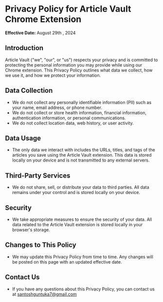 # Privacy Policy for Article Vault Chrome Extension

**Effective Date:** August 29th , 2024

## Introduction
Article Vault ("we", "our", or "us") respects your privacy and is committed to protecting the personal information you may provide while using our Chrome extension. This Privacy Policy outlines what data we collect, how we use it, and how we protect your information.

## Data Collection
- We do not collect any personally identifiable information (PII) such as your name, email address, or phone number.
- We do not collect or store health information, financial information, authentication information, or personal communications.
- We do not collect location data, web history, or user activity.

## Data Usage
- The only data we interact with includes the URLs, titles, and tags of the articles you save using the Article Vault extension. This data is stored locally on your device and is not transmitted to any external servers.

## Third-Party Services
- We do not share, sell, or distribute your data to third parties. All data remains under your control and is stored locally on your device.

## Security
- We take appropriate measures to ensure the security of your data. All data related to the Article Vault extension is stored locally in your browser's storage.

## Changes to This Policy
- We may update this Privacy Policy from time to time. Any changes will be posted on this page with an updated effective date.

## Contact Us
- If you have any questions about this Privacy Policy, you can contact us at santoshguntuka7@gmail.com
